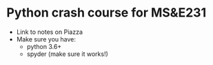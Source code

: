 # Python crash course for MS&E231
- Link to notes on Piazza
- Make sure you have:
  - python 3.6+
  - spyder (make sure it works!)
